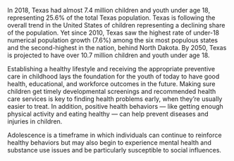 In 2018, Texas had almost 7.4 million children and youth under age 18, representing 25.6% of the total Texas population. Texas is following the overall trend in the United States of children representing a declining share of the population. Yet since 2010, Texas saw the highest rate of under-18 numerical population growth (7.6%) among the six most populous states and the second-highest in the nation, behind North Dakota. By 2050, Texas is projected to have over 10.7 million children and youth under age 18.

Establishing a healthy lifestyle and receiving the appropriate preventive care in childhood lays the foundation for the youth of today to have good health, educational, and workforce outcomes in the future. Making sure children get timely developmental screenings and recommended health care services is key to finding health problems early, when they’re usually easier to treat. In addition, positive health behaviors — like getting enough physical activity and eating healthy — can help prevent diseases and injuries in children.

Adolescence is a timeframe in which individuals can continue to reinforce healthy behaviors but may also begin to experience mental health and substance use issues and be particularly susceptible to social influences.
